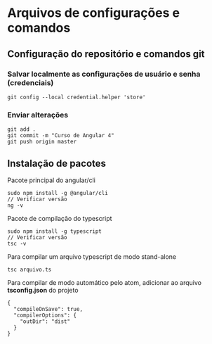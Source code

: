 # Arquivos de configurações e comandos

## Configuração do repositório e comandos git

### Salvar localmente as configurações de usuário e senha (credenciais)
```
git config --local credential.helper 'store'
```

### Enviar alterações

```
git add .
git commit -m "Curso de Angular 4"
git push origin master
```

## Instalação de pacotes

Pacote principal do angular/cli
```
sudo npm install -g @angular/cli
// Verificar versão
ng -v
```

Pacote de compilação do typescript
```
sudo npm install -g typescript
// Verificar versão
tsc -v
```

Para compilar um arquivo typescript de modo stand-alone
```
tsc arquivo.ts
```

Para compilar de modo automático pelo atom, adicionar ao arquivo **tsconfig.json** do projeto
```
{
  "compileOnSave": true,
  "compilerOptions": {
    "outDir": "dist"
  }
}
```
